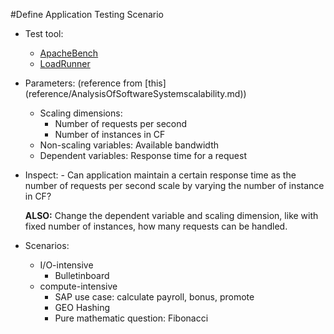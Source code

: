 #Define Application Testing Scenario 

- Test tool: 
	- [ApacheBench](http://httpd.apache.org/docs/2.4/programs/ab.html) 
	- [LoadRunner](http://www8.hp.com/us/en/software-solutions/loadrunner-load-testing/)			

- Parameters: (reference from [this] (reference/AnalysisOfSoftwareSystemscalability.md))
	- Scaling dimensions: 
		- Number of requests per second
		- Number of instances in CF
	- Non-scaling variables: Available bandwidth
	- Dependent variables: Response time for a request

- Inspect:
		- Can application maintain a certain response time as the number of requests per second scale by varying the number of instance in CF?

	**ALSO:** Change the dependent variable and scaling dimension, like with fixed number of instances, how many requests can be handled.

- Scenarios:
	- I/O-intensive  
		- Bulletinboard 
	- compute-intensive
		- SAP use case: calculate payroll, bonus, promote
		- GEO Hashing
		- Pure mathematic question: Fibonacci
